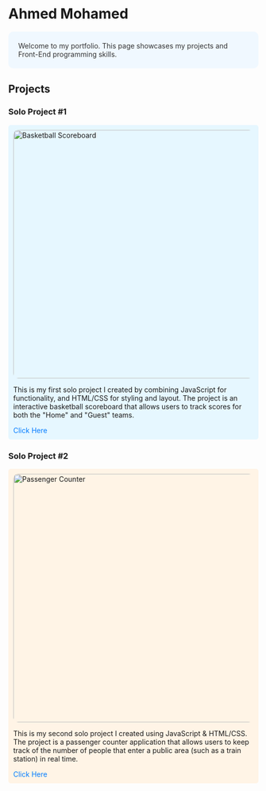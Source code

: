 # Ahmed Mohamed

<div style="background-color: #f0f8ff; color: #333; padding: 20px; border-radius: 10px;">
  Welcome to my portfolio. This page showcases my projects and Front-End programming skills.
</div>

## Projects

### Solo Project #1
<div style="background-color: #e6f7ff; padding: 10px; border-radius: 5px;">
  <img src="https://cdn.discordapp.com/attachments/1186408876191522959/1343012903284113501/image.png?ex=67bbb9bc&is=67ba683c&hm=3a4b9ecc81a12217494f59ce39e690e2bb3c18ac3d0662a9427eb9e69ef02178&" alt="Basketball Scoreboard" width="500" style="border-radius: 10px;">
  <p>
    This is my first solo project I created by combining JavaScript for functionality, and HTML/CSS for styling and layout. The project is an interactive basketball scoreboard that allows users to track scores for both the "Home" and "Guest" teams.
  </p>
  <a href="https://sprightly-monstera-ddb31.netlify.app" style="color: #007bff; text-decoration: none;">Click Here</a>
</div>

### Solo Project #2
<div style="background-color: #fff4e6; padding: 10px; border-radius: 5px;">
  <img src="https://media.discordapp.net/attachments/1186408876191522959/1343013210521079878/image.png?ex=67bbba05&is=67ba6885&hm=d519114f00f42aa7d32522de9fd9ee3484ed01cb6ed52981891b7d4f1969d413&=&format=webp&quality=lossless" alt="Passenger Counter" width="500" style="border-radius: 10px;">
  <p>
    This is my second solo project I created using JavaScript & HTML/CSS. The project is a passenger counter application that allows users to keep track of the number of people that enter a public area (such as a train station) in real time.
  </p>
  <a href="https://benevolent-arithmetic-02ecbb.netlify.app" style="color: #007bff; text-decoration: none;">Click Here</a>
</div>
